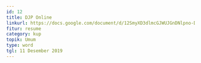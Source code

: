 ```yaml
---
id: 12
title: DJP Online
linkurl: https://docs.google.com/document/d/12SmyXD3dlmcGJWUJGnDNlpno-DNjOj9CqUgxYOOq-9I/edit?usp=drivesdk
fitur: resume
category: kup
topik: Umum
type: word
tgl: 11 Desember 2019
---
```

